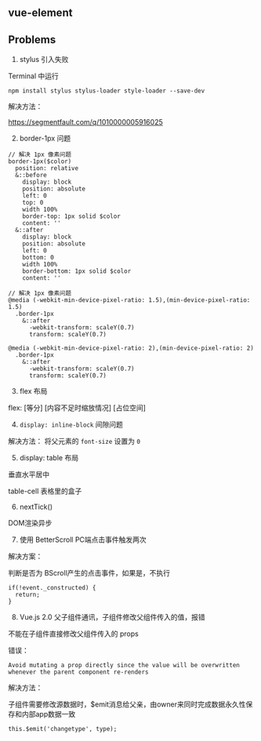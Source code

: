 ## vue-element

## Problems


1. stylus 引入失败

Terminal 中运行 

`npm install stylus stylus-loader style-loader --save-dev`

解决方法：

https://segmentfault.com/q/1010000005916025


2. border-1px 问题

```
// 解决 1px 像素问题
border-1px($color)
  position: relative
  &::before
    display: block
    position: absolute
    left: 0
    top: 0
    width 100%
    border-top: 1px solid $color
    content: ''
  &::after
    display: block
    position: absolute
    left: 0
    bottom: 0
    width 100%
    border-bottom: 1px solid $color
    content: ''

// 解决 1px 像素问题
@media (-webkit-min-device-pixel-ratio: 1.5),(min-device-pixel-ratio: 1.5)
  .border-1px
    &::after
      -webkit-transform: scaleY(0.7)
      transform: scaleY(0.7)

@media (-webkit-min-device-pixel-ratio: 2),(min-device-pixel-ratio: 2)
  .border-1px
    &::after
      -webkit-transform: scaleY(0.7)
      transform: scaleY(0.7)

```

3. flex 布局

flex: [等分] [内容不足时缩放情况] [占位空间]

4. `display: inline-block` 间隙问题

解决方法： 将父元素的 `font-size` 设置为 `0`

5. display: table 布局

垂直水平居中

table-cell 表格里的盒子

6. nextTick()

DOM渲染异步

7. 使用 BetterScroll PC端点击事件触发两次

解决方案：

判断是否为 BScroll产生的点击事件，如果是，不执行

```
if(!event._constructed) {
  return;
}

```

8. Vue.js 2.0 父子组件通讯，子组件修改父组件传入的值，报错

不能在子组件直接修改父组件传入的 props

错误：

`Avoid mutating a prop directly since the value will be overwritten whenever the parent component re-renders`

解决方法：

子组件需要修改源数据时，$emit消息给父亲，由owner来同时完成数据永久性保存和内部app数据一致

```
this.$emit('changetype', type);
```
